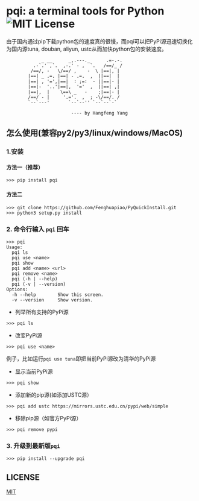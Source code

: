 # pqi: a terminal tools for Python ![MIT License][license-badge]

由于国内通过pip下载python包的速度真的很慢，而pqi可以把PyPi源迅速切换化为国内源tuna, douban, aliyun, ustc从而加快python包的安装速度。

```
             _ __      _,.---._      .=-.-.
          .-`.' ,`.  ,-.' - ,  `.   /==/_ /
         /==/, -   \/==/ ,    -  \ |==|, |  
        |==| _ .=. |==| - .=.  ,  ||==|  |  
        |==| , '=',|==|  : ;=:  - ||==|- |  
        |==|-  '..'|==|,  '='  ,  ||==| ,|  
        |==|,  |    \==\ _   -    ;|==|- |  
        /==/ - |     '.='.  ,  ; -\/==/. /  
        `--`---'       `--`--'' `--`--`-`   

                        ---- by Hangfeng Yang

```

## 怎么使用(兼容py2/py3/linux/windows/MacOS)
### 1.安装
#### 方法一（推荐）
```
>>> pip install pqi
```

#### 方法二
```
>>> git clone https://github.com/Fenghuapiao/PyQuickInstall.git
>>> python3 setup.py install
```


### 2. 命令行输入 `pqi` 回车
```
>>> pqi
Usage:
  pqi ls
  pqi use <name>
  pqi show
  pqi add <name> <url>
  pqi remove <name>
  pqi (-h | --help)
  pqi (-v | --version)
Options:
  -h --help        Show this screen.
  -v --version     Show version.
```
* 列举所有支持的PyPi源
```
>>> pqi ls
```

* 改变PyPi源
```
>>> pqi use <name>
```
例子，比如运行`pqi use tuna`即把当前PyPi源改为清华的PyPi源

* 显示当前PyPi源
```
>>> pqi show
```

* 添加新的pip源(如添加USTC源）
```
>>> pqi add ustc https://mirrors.ustc.edu.cn/pypi/web/simple
```

* 移除pip源（如官方PyPi源）
```
>>> pqi remove pypi
```

### 3. 升级到最新版`pqi`
```
>>> pip install --upgrade pqi
```

## LICENSE
[MIT](https://github.com/Fenghuapiao/PyQuickInstall/blob/master/LICENSE)

[license-badge]:   https://img.shields.io/badge/license-MIT-007EC7.svg
